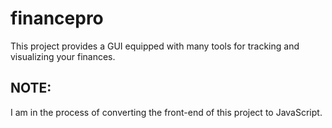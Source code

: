 # financepro
This project provides a GUI equipped with many tools for tracking and visualizing your finances.

## NOTE:
I am in the process of converting the front-end of this project to JavaScript.

